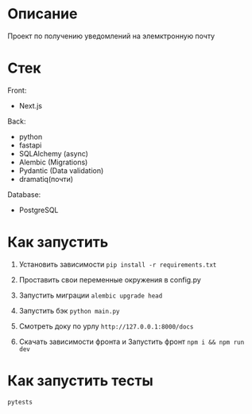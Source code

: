 # Описание
Проект по получению уведомлений на элемктронную почту

# Стек
Front:
- Next.js

Back:
- python
- fastapi
- SQLAlchemy (async)
- Alembic (Migrations)
- Pydantic (Data validation)
- dramatiq(почти)

Database:
- PostgreSQL

# Как запустить

1. Установить зависимости
`pip install -r requirements.txt`

1. Проставить свои переменные окружения в config.py

1. Запустить миграции
`alembic upgrade head`

2. Запустить бэк 
`python main.py`

1. Смотреть доку по урлу
`http://127.0.0.1:8000/docs`

1. Скачать зависимости фронта и Запустить фронт 
`npm i && npm run dev`

# Как запустить тесты

`pytests`

